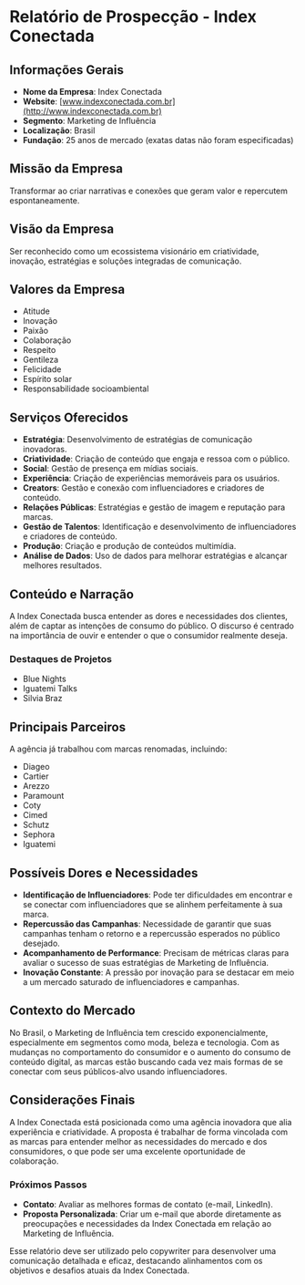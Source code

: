 # Relatório de Prospecção - Index Conectada

## Informações Gerais
- **Nome da Empresa**: Index Conectada
- **Website**: [www.indexconectada.com.br](http://www.indexconectada.com.br)
- **Segmento**: Marketing de Influência
- **Localização**: Brasil
- **Fundação**: 25 anos de mercado (exatas datas não foram especificadas)

## Missão da Empresa
Transformar ao criar narrativas e conexões que geram valor e repercutem espontaneamente.

## Visão da Empresa
Ser reconhecido como um ecossistema visionário em criatividade, inovação, estratégias e soluções integradas de comunicação.

## Valores da Empresa
- Atitude
- Inovação
- Paixão
- Colaboração
- Respeito
- Gentileza
- Felicidade
- Espírito solar
- Responsabilidade socioambiental

## Serviços Oferecidos
- **Estratégia**: Desenvolvimento de estratégias de comunicação inovadoras.
- **Criatividade**: Criação de conteúdo que engaja e ressoa com o público.
- **Social**: Gestão de presença em mídias sociais.
- **Experiência**: Criação de experiências memoráveis para os usuários.
- **Creators**: Gestão e conexão com influenciadores e criadores de conteúdo.
- **Relações Públicas**: Estratégias e gestão de imagem e reputação para marcas.
- **Gestão de Talentos**: Identificação e desenvolvimento de influenciadores e criadores de conteúdo.
- **Produção**: Criação e produção de conteúdos multimídia.
- **Análise de Dados**: Uso de dados para melhorar estratégias e alcançar melhores resultados.

## Conteúdo e Narração
A Index Conectada busca entender as dores e necessidades dos clientes, além de captar as intenções de consumo do público. O discurso é centrado na importância de ouvir e entender o que o consumidor realmente deseja.

### Destaques de Projetos
- Blue Nights
- Iguatemi Talks
- Silvia Braz

## Principais Parceiros
A agência já trabalhou com marcas renomadas, incluindo:
- Diageo
- Cartier
- Arezzo
- Paramount
- Coty
- Cimed
- Schutz
- Sephora
- Iguatemi

## Possíveis Dores e Necessidades
- **Identificação de Influenciadores**: Pode ter dificuldades em encontrar e se conectar com influenciadores que se alinhem perfeitamente à sua marca.
- **Repercussão das Campanhas**: Necessidade de garantir que suas campanhas tenham o retorno e a repercussão esperados no público desejado.
- **Acompanhamento de Performance**: Precisam de métricas claras para avaliar o sucesso de suas estratégias de Marketing de Influência.
- **Inovação Constante**: A pressão por inovação para se destacar em meio a um mercado saturado de influenciadores e campanhas.

## Contexto do Mercado
No Brasil, o Marketing de Influência tem crescido exponencialmente, especialmente em segmentos como moda, beleza e tecnologia. Com as mudanças no comportamento do consumidor e o aumento do consumo de conteúdo digital, as marcas estão buscando cada vez mais formas de se conectar com seus públicos-alvo usando influenciadores.

## Considerações Finais
A Index Conectada está posicionada como uma agência inovadora que alia experiência e criatividade. A proposta é trabalhar de forma vincolada com as marcas para entender melhor as necessidades do mercado e dos consumidores, o que pode ser uma excelente oportunidade de colaboração.

### Próximos Passos
- **Contato**: Avaliar as melhores formas de contato (e-mail, LinkedIn).
- **Proposta Personalizada**: Criar um e-mail que aborde diretamente as preocupações e necessidades da Index Conectada em relação ao Marketing de Influência.

Esse relatório deve ser utilizado pelo copywriter para desenvolver uma comunicação detalhada e eficaz, destacando alinhamentos com os objetivos e desafios atuais da Index Conectada.